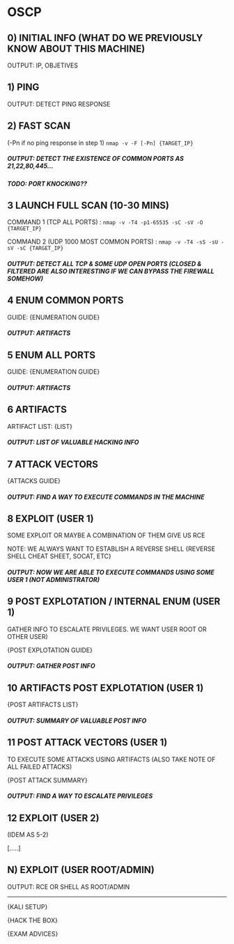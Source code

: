 # OSCP

## 0) INITIAL INFO (WHAT DO WE PREVIOUSLY KNOW ABOUT THIS MACHINE)

OUTPUT: IP, OBJETIVES

## 1) PING

OUTPUT: DETECT PING RESPONSE

## 2) FAST SCAN 

(-Pn if no ping response in step 1)
`nmap -v -F [-Pn] {TARGET_IP}`

##### OUTPUT: DETECT THE EXISTENCE OF COMMON PORTS AS 21,22,80,445...

##### TODO: PORT KNOCKING??

## 3 LAUNCH FULL SCAN (10-30 MINS)

COMMAND 1 (TCP ALL PORTS) : 
`nmap -v -T4 -p1-65535 -sC -sV -O {TARGET_IP}`

COMMAND 2 (UDP 1000 MOST COMMON PORTS) : 
`nmap -v -T4 -sS -sU -sV -sC {TARGET_IP}`

##### OUTPUT: DETECT ALL TCP & SOME UDP OPEN PORTS (CLOSED & FILTERED ARE ALSO INTERESTING IF WE CAN BYPASS THE FIREWALL SOMEHOW)

## 4 ENUM COMMON PORTS 

GUIDE: {ENUMERATION GUIDE}

##### OUTPUT: ARTIFACTS

## 5 ENUM ALL PORTS

GUIDE: {ENUMERATION GUIDE}

##### OUTPUT: ARTIFACTS

## 6 ARTIFACTS

ARTIFACT LIST: {LIST}

##### OUTPUT: LIST OF VALUABLE HACKING INFO

## 7 ATTACK VECTORS

{ATTACKS GUIDE}

##### OUTPUT: FIND A WAY TO EXECUTE COMMANDS IN THE MACHINE

## 8 EXPLOIT (USER 1)

SOME EXPLOIT OR MAYBE A COMBINATION OF THEM GIVE US RCE 

NOTE: WE ALWAYS WANT TO ESTABLISH A REVERSE SHELL {REVERSE SHELL CHEAT SHEET, SOCAT, ETC} 

##### OUTPUT: NOW WE ARE ABLE TO EXECUTE COMMANDS USING SOME USER 1 (NOT ADMINISTRATOR)

## 9 POST EXPLOTATION / INTERNAL ENUM (USER 1)

GATHER INFO TO ESCALATE PRIVILEGES. WE WANT USER ROOT OR OTHER USER)

{POST EXPLOTATION GUIDE}

##### OUTPUT: GATHER POST INFO

## 10 ARTIFACTS POST EXPLOTATION (USER 1)

{POST ARTIFACTS LIST}

##### OUTPUT: SUMMARY OF VALUABLE POST INFO

## 11 POST ATTACK VECTORS (USER 1)

TO EXECUTE SOME ATTACKS USING ARTIFACTS (ALSO TAKE NOTE OF ALL FAILED ATTACKS)

{POST ATTACK SUMMARY}

##### OUTPUT: FIND A WAY TO ESCALATE PRIVILEGES 

## 12 EXPLOIT (USER 2)

(IDEM AS 5-2)

[.....]

## N) EXPLOIT (USER ROOT/ADMIN)

OUTPUT: RCE OR SHELL AS ROOT/ADMIN

--------------------------------------------------------------

{KALI SETUP}

{HACK THE BOX}

{EXAM ADVICES}
